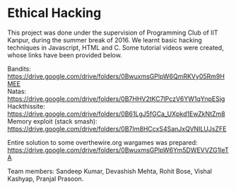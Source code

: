 # Ethical Hacking

This project was done under the supervision of Programming Club of IIT Kanpur, during the summer break of 2016. We learnt basic hacking techniques in Javascript, HTML and C. Some tutorial videos were created, whose links have been provided below.  

Bandits: https://drive.google.com/drive/folders/0BwuxmsGPlpW6QmRKVy05Rm9HMEE  
Natas: https://drive.google.com/drive/folders/0B7HHV2tKC7lPczV6YW1qYnpESjg  
Hackthissite: https://drive.google.com/drive/folders/0B61LgJ5fGCa_UXpkd1EwZkNtZm8  
Memory exploit (stack smash): https://drive.google.com/drive/folders/0B7Im8HCcxS4SanJxQVNILUJsZFE  

Entire solution to some overthewire.org wargames was prepared:  
https://drive.google.com/drive/folders/0BwuxmsGPlpW6Ym5DWEVVZG1IeTA

Team members: Sandeep Kumar, Devashish Mehta, Rohit Bose, Vishal Kashyap, Pranjal Prasoon.
